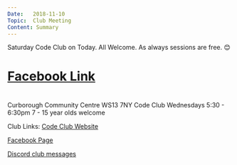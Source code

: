 ```yaml
---
Date:   2018-11-10
Topic:  Club Meeting
Content: Summary
---
```

Saturday Code Club on Today.
All Welcome. As always sessions are free. 😊

# [Facebook Link](https://www.facebook.com/1481985248595237/posts/1784465568347202/)

#
Curborough Community Centre
WS13 7NY
Code Club
Wednesdays 5:30 - 6:30pm
7 - 15 year olds welcome

Club Links:
[Code Club Website](https://lichfield-code-club.github.io/)

[Facebook Page](https://www.facebook.com/LichfieldCoders)

[Discord club messages](https://discord.gg/szz6xGK)
